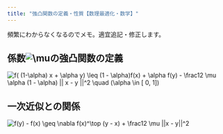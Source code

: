 ```yaml
---
title: "強凸関数の定義・性質【数理最適化・数学】"
---
```


頻繁にわからなくなるのでメモ。適宜追記・修正します。

## 係数![\mu](https://chart.apis.google.com/chart?cht=tx&chl=%5Cmu)の強凸関数の定義

![ f( (1-\alpha) x + \alpha y) \leq (1 - \alpha)f(x) + \alpha f(y) - \frac12 \mu \alpha (1 - \alpha) || x - y ||^2 \quad (\alpha \in [ 0, 1])](https://chart.apis.google.com/chart?cht=tx&chl=%20f%28%20%281-%5Calpha%29%20x%20%2B%20%5Calpha%20y%29%20%5Cleq%20%281%20-%20%5Calpha%29f%28x%29%20%2B%20%5Calpha%20f%28y%29%20-%20%5Cfrac12%20%5Cmu%20%5Calpha%20%281%20-%20%5Calpha%29%20%7C%7C%20x%20-%20y%20%7C%7C%5E2%20%5Cquad%20%28%5Calpha%20%5Cin%20%5B%200%2C%201%5D%29)

## 一次近似との関係

![ f(y) - f(x) \geq \nabla f(x)^\top (y - x) + \frac12 \mu ||x - y||^2](https://chart.apis.google.com/chart?cht=tx&chl=%20f%28y%29%20-%20f%28x%29%20%5Cgeq%20%5Cnabla%20f%28x%29%5E%5Ctop%20%28y%20-%20x%29%20%2B%20%5Cfrac12%20%5Cmu%20%7C%7Cx%20-%20y%7C%7C%5E2)
